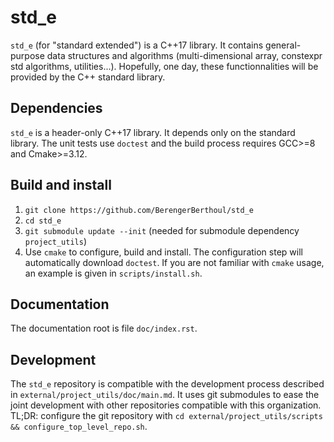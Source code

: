 std_e
=====

`std_e` (for "standard extended") is a C++17 library. It contains general-purpose data structures and algorithms (multi-dimensional array, constexpr std algorithms, utilities...). Hopefully, one day, these functionnalities will be provided by the C++ standard library.

## Dependencies ##
`std_e` is a header-only C++17 library. It depends only on the standard library. The unit tests use `doctest` and the build process requires GCC>=8 and Cmake>=3.12.

## Build and install ##
1. `git clone https://github.com/BerengerBerthoul/std_e`
2. `cd std_e`
3. `git submodule update --init` (needed for submodule dependency `project_utils`)
4. Use `cmake` to configure, build and install. The configuration step will automatically download `doctest`. If you are not familiar with `cmake` usage, an example is given in `scripts/install.sh`.

## Documentation ##
The documentation root is file `doc/index.rst`.

## Development ##
The `std_e` repository is compatible with the development process described in `external/project_utils/doc/main.md`. It uses git submodules to ease the joint development with other repositories compatible with this organization. TL;DR: configure the git repository with `cd external/project_utils/scripts && configure_top_level_repo.sh`.
